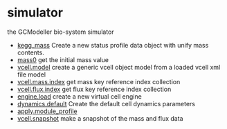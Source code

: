 ﻿# simulator

the GCModeller bio-system simulator

+ [kegg_mass](simulator/kegg_mass.1) Create a new status profile data object with unify mass contents.
+ [mass0](simulator/mass0.1) get the initial mass value
+ [vcell.model](simulator/vcell.model.1) create a generic vcell object model from a loaded vcell xml file model
+ [vcell.mass.index](simulator/vcell.mass.index.1) get mass key reference index collection
+ [vcell.flux.index](simulator/vcell.flux.index.1) get flux key reference index collection
+ [engine.load](simulator/engine.load.1) create a new virtual cell engine
+ [dynamics.default](simulator/dynamics.default.1) Create the default cell dynamics parameters
+ [apply.module_profile](simulator/apply.module_profile.1) 
+ [vcell.snapshot](simulator/vcell.snapshot.1) make a snapshot of the mass and flux data
